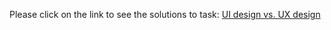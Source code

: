 Please click on the link to see the solutions to task:
[UI design vs. UX design](https://www.figma.com/file/iNaAV6Uj2dSQ2xFGWY42oH/Distinction-between-UI-and-UX?node-id=0%3A1)
